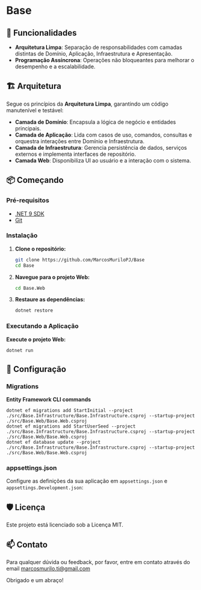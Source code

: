 # Base

## 🚀 Funcionalidades

- **Arquitetura Limpa**: Separação de responsabilidades com camadas distintas de Domínio, Aplicação, Infraestrutura e Apresentação.
- **Programação Assíncrona**: Operações não bloqueantes para melhorar o desempenho e a escalabilidade.

## 🏗 Arquitetura

Segue os princípios da **Arquitetura Limpa**, garantindo um código manutenível e testável:

- **Camada de Domínio**: Encapsula a lógica de negócio e entidades principais.
- **Camada de Aplicação**: Lida com casos de uso, comandos, consultas e orquestra interações entre Domínio e Infraestrutura.
- **Camada de Infraestrutura**: Gerencia persistência de dados, serviços externos e implementa interfaces de repositório.
- **Camada Web**: Disponibiliza UI ao usuário e a interação com o sistema.

## 📦 Começando

### Pré-requisitos

- [.NET 9 SDK](https://dotnet.microsoft.com/download/dotnet/9.0)
- [Git](https://git-scm.com/downloads)

### Instalação

1. **Clone o repositório:**

   ```bash
   git clone https://github.com/MarcosMuriloPJ/Base
   cd Base
   ```

2. **Navegue para o projeto Web:**

   ```bash
   cd Base.Web
   ```

3. **Restaure as dependências:**

   ```bash
   dotnet restore
   ```

### Executando a Aplicação

**Execute o projeto Web:**

```bash
dotnet run
```

## 🔧 Configuração

### Migrations

**Entity Framework CLI commands**

```Database e Sobrecarga
dotnet ef migrations add StartInitial --project ./src/Base.Infrastructure/Base.Infrastructure.csproj --startup-project ./src/Base.Web/Base.Web.csproj
dotnet ef migrations add StartUserSeed --project ./src/Base.Infrastructure/Base.Infrastructure.csproj --startup-project ./src/Base.Web/Base.Web.csproj
dotnet ef database update --project ./src/Base.Infrastructure/Base.Infrastructure.csproj --startup-project ./src/Base.Web/Base.Web.csproj
```

### appsettings.json

Configure as definições da sua aplicação em `appsettings.json` e `appsettings.Development.json`:

## 🛡 Licença

Este projeto está licenciado sob a Licença MIT.

## 📫 Contato

Para qualquer dúvida ou feedback, por favor, entre em contato através do email marcosmurilo.ti@gmail.com

Obrigado e um abraço!
